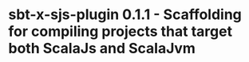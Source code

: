# sbt-x-sjs-plugin 0.1.1 - Scaffolding for compiling projects that target both ScalaJs and ScalaJvm









